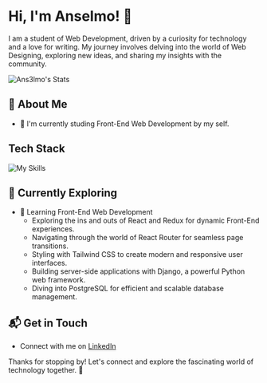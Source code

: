 # Hi, I'm Anselmo! 👋

I am a student of Web Development, driven by a curiosity for technology and a love for writing. My journey involves delving into the world of Web Designing, exploring new ideas, and sharing my insights with the community.

![Ans3lmo's Stats](https://github-readme-stats.vercel.app/api?username=Ans3lmo&theme=vue-dark&show_icons=true&hide_border=true&count_private=true)


## 🚀 About Me

- 🔭 I'm currently studing Front-End Web Development by my self.
<!--
- 📝 I write in-depth, long-form articles on my website [](),
- 🌐 Proud member of the [](), contributing to the tech community.
- ✍️ Content Writer at [](), gearing up to share valuable insights with the global coding community.
-->

<!--
## My Articles
- []()
-->

## Tech Stack
![My Skills](https://skillicons.dev/icons?i=js,html,css,python)

## 🌱 Currently Exploring

- 🚀 Learning Front-End Web Development
  - Exploring the ins and outs of React and Redux for dynamic Front-End experiences.
  - Navigating through the world of React Router for seamless page transitions.
  - Styling with Tailwind CSS to create modern and responsive user interfaces.
  - Building server-side applications with Django, a powerful Python web framework.
  - Diving into PostgreSQL for efficient and scalable database management.

<!--
 ## 🏆 Achievements
- 🌟  
-->

## 📬 Get in Touch

- Connect with me on [LinkedIn](https://linkedin.com/in/matheus-souza-anselmo-aba10a215)

Thanks for stopping by! Let's connect and explore the fascinating world of technology together. 🚀



<!--

Here are some ideas to get you started:

- 🔭 I’m currently working on ...
- 🌱 I’m currently learning ...
- 👯 I’m looking to collaborate on ...
- 🤔 I’m looking for help with ...
- 💬 Ask me about ...
- 📫 How to reach me: ...
- 😄 Pronouns: ...
- ⚡ Fun fact: ...
-->
